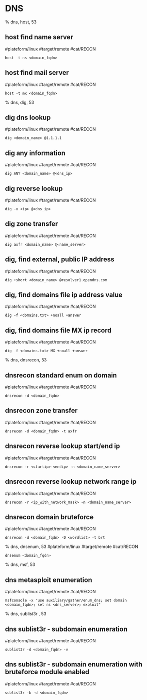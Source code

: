 # DNS

% dns, host, 53

## host find name server
#plateform/linux  #target/remote  #cat/RECON  
```
host -t ns <domain_fqdn>
```

## host find mail server
#plateform/linux  #target/remote  #cat/RECON
```
host -t mx <domain_fqdn>
```

% dns, dig, 53

## dig dns lookup
#plateform/linux  #target/remote  #cat/RECON
```
dig <domain_name> @1.1.1.1
```

## dig any information
#plateform/linux  #target/remote  #cat/RECON
```
dig ANY <domain_name> @<dns_ip>
```

## dig reverse lookup
#plateform/linux  #target/remote  #cat/RECON
```
dig -x <ip> @<dns_ip>
```

## dig zone transfer
#plateform/linux  #target/remote  #cat/RECON
```
dig axfr <domain_name> @<name_server>
```

## dig, find external, public IP address
#plateform/linux  #target/remote  #cat/RECON
```
dig +short <domain_name> @resolver1.opendns.com
```

## dig, find domains file ip address value
#plateform/linux  #target/remote  #cat/RECON
```
dig -f <domains.txt> +noall +answer
```

## dig, find domains file MX ip record
#plateform/linux  #target/remote  #cat/RECON
```
dig -f <domains.txt> MX +noall +answer
```

% dns, dnsrecon, 53

## dnsrecon standard enum on domain
#plateform/linux  #target/remote  #cat/RECON
```
dnsrecon -d <domain_fqdn>
```

## dnsrecon zone transfer
#plateform/linux  #target/remote  #cat/RECON
```
dnsrecon -d <domain_fqdn> -t axfr
```

## dnsrecon reverse lookup start/end ip
#plateform/linux  #target/remote  #cat/RECON
```
dnsrecon -r <startip>-<endip> -n <domain_name_server>
```

## dnsrecon reverse lookup network range ip
#plateform/linux  #target/remote  #cat/RECON
```
dnsrecon -r <ip_with_network_mask> -n <domain_name_server>
```

## dnsrecon domain bruteforce
#plateform/linux  #target/remote  #cat/RECON
```
dnsrecon -d <domain_fqdn> -D <wordlist> -t brt
```

% dns, dnsenum, 53
#plateform/linux  #target/remote  #cat/RECON
```
dnsenum <domain_fqdn>
```

% dns, msf, 53

## dns metasploit enumeration
#plateform/linux  #target/remote  #cat/RECON
```
msfconsole -x "use auxiliary/gather/enum_dns; set domain <domain_fqdn>; set ns <dns_server>; exploit"
```

% dns, sublist3r , 53

## dns sublist3r - subdomain enumeration
#plateform/linux  #target/remote  #cat/RECON
```
sublist3r -d <domain_fqdn> -v
```

## dns sublist3r - subdomain enumeration with bruteforce module enabled
#plateform/linux  #target/remote  #cat/RECON
```
sublist3r -b -d <domain_fqdn>
```
